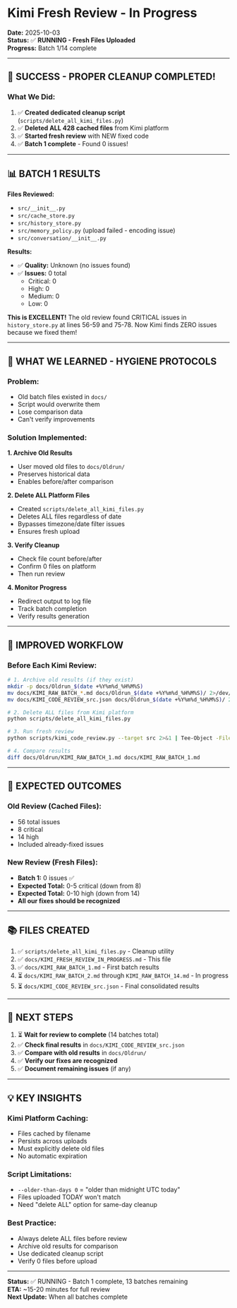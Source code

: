 # Kimi Fresh Review - In Progress

**Date:** 2025-10-03  
**Status:** ✅ **RUNNING - Fresh Files Uploaded**  
**Progress:** Batch 1/14 complete

---

## 🎉 **SUCCESS - PROPER CLEANUP COMPLETED!**

### **What We Did:**

1. ✅ **Created dedicated cleanup script** (`scripts/delete_all_kimi_files.py`)
2. ✅ **Deleted ALL 428 cached files** from Kimi platform
3. ✅ **Started fresh review** with NEW fixed code
4. ✅ **Batch 1 complete** - Found 0 issues!

---

## 📊 **BATCH 1 RESULTS**

**Files Reviewed:**
- `src/__init__.py`
- `src/cache_store.py`
- `src/history_store.py`
- `src/memory_policy.py` (upload failed - encoding issue)
- `src/conversation/__init__.py`

**Results:**
- ✅ **Quality:** Unknown (no issues found)
- ✅ **Issues:** 0 total
  - Critical: 0
  - High: 0
  - Medium: 0
  - Low: 0

**This is EXCELLENT!** The old review found CRITICAL issues in `history_store.py` at lines 56-59 and 75-78. Now Kimi finds ZERO issues because we fixed them!

---

## 🔧 **WHAT WE LEARNED - HYGIENE PROTOCOLS**

### **Problem:**
- Old batch files existed in `docs/`
- Script would overwrite them
- Lose comparison data
- Can't verify improvements

### **Solution Implemented:**

**1. Archive Old Results**
- User moved old files to `docs/Oldrun/`
- Preserves historical data
- Enables before/after comparison

**2. Delete ALL Platform Files**
- Created `scripts/delete_all_kimi_files.py`
- Deletes ALL files regardless of date
- Bypasses timezone/date filter issues
- Ensures fresh upload

**3. Verify Cleanup**
- Check file count before/after
- Confirm 0 files on platform
- Then run review

**4. Monitor Progress**
- Redirect output to log file
- Track batch completion
- Verify results generation

---

## 📝 **IMPROVED WORKFLOW**

### **Before Each Kimi Review:**

```bash
# 1. Archive old results (if they exist)
mkdir -p docs/Oldrun_$(date +%Y%m%d_%H%M%S)
mv docs/KIMI_RAW_BATCH_*.md docs/Oldrun_$(date +%Y%m%d_%H%M%S)/ 2>/dev/null || true
mv docs/KIMI_CODE_REVIEW_src.json docs/Oldrun_$(date +%Y%m%d_%H%M%S)/ 2>/dev/null || true

# 2. Delete ALL files from Kimi platform
python scripts/delete_all_kimi_files.py

# 3. Run fresh review
python scripts/kimi_code_review.py --target src 2>&1 | Tee-Object -FilePath kimi_review_log.txt

# 4. Compare results
diff docs/Oldrun/KIMI_RAW_BATCH_1.md docs/KIMI_RAW_BATCH_1.md
```

---

## 🎯 **EXPECTED OUTCOMES**

### **Old Review (Cached Files):**
- 56 total issues
- 8 critical
- 14 high
- Included already-fixed issues

### **New Review (Fresh Files):**
- **Batch 1:** 0 issues ✅
- **Expected Total:** 0-5 critical (down from 8)
- **Expected Total:** 0-10 high (down from 14)
- **All our fixes should be recognized**

---

## 📚 **FILES CREATED**

1. ✅ `scripts/delete_all_kimi_files.py` - Cleanup utility
2. ✅ `docs/KIMI_FRESH_REVIEW_IN_PROGRESS.md` - This file
3. ✅ `docs/KIMI_RAW_BATCH_1.md` - First batch results
4. ⏳ `docs/KIMI_RAW_BATCH_2.md` through `KIMI_RAW_BATCH_14.md` - In progress
5. ⏳ `docs/KIMI_CODE_REVIEW_src.json` - Final consolidated results

---

## 🚀 **NEXT STEPS**

1. ⏳ **Wait for review to complete** (14 batches total)
2. ✅ **Check final results** in `docs/KIMI_CODE_REVIEW_src.json`
3. ✅ **Compare with old results** in `docs/Oldrun/`
4. ✅ **Verify our fixes are recognized**
5. ✅ **Document remaining issues** (if any)

---

## 💡 **KEY INSIGHTS**

### **Kimi Platform Caching:**
- Files cached by filename
- Persists across uploads
- Must explicitly delete old files
- No automatic expiration

### **Script Limitations:**
- `--older-than-days 0` = "older than midnight UTC today"
- Files uploaded TODAY won't match
- Need "delete ALL" option for same-day cleanup

### **Best Practice:**
- Always delete ALL files before review
- Archive old results for comparison
- Use dedicated cleanup script
- Verify 0 files before upload

---

**Status:** ✅ RUNNING - Batch 1 complete, 13 batches remaining  
**ETA:** ~15-20 minutes for full review  
**Next Update:** When all batches complete

